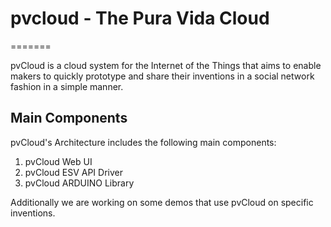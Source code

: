# pvcloud - The Pura Vida Cloud
=======

pvCloud is a cloud system for the Internet of the Things that aims to enable makers to quickly prototype and share their inventions in a social network fashion in a simple manner.

## Main Components

pvCloud's Architecture includes the following main components:
   1. pvCloud Web UI
   2. pvCloud ESV API Driver
   3. pvCloud ARDUINO Library

Additionally we are working on some demos that use pvCloud on specific inventions.
